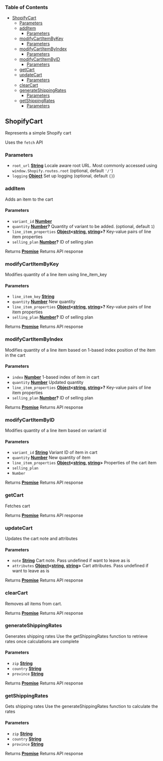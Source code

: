 <!-- Generated by documentation.js. Update this documentation by updating the source code. -->

### Table of Contents

*   [ShopifyCart][1]
    *   [Parameters][2]
    *   [addItem][3]
        *   [Parameters][4]
    *   [modifyCartItemByKey][5]
        *   [Parameters][6]
    *   [modifyCartItemByIndex][7]
        *   [Parameters][8]
    *   [modifyCartItemByID][9]
        *   [Parameters][10]
    *   [getCart][11]
    *   [updateCart][12]
        *   [Parameters][13]
    *   [clearCart][14]
    *   [generateShippingRates][15]
        *   [Parameters][16]
    *   [getShippingRates][17]
        *   [Parameters][18]

## ShopifyCart

Represents a simple Shopify cart

Uses the `fetch` API

### Parameters

*   `root_url` **[String][19]** Locale aware root URL. Most commonly accessed using `window.Shopify.routes.root` (optional, default `'/'`)
*   `logging` **[Object][20]** Set up logging (optional, default `{}`)

### addItem

Adds an item to the cart

#### Parameters

*   `variant_id` **[Number][21]**&#x20;
*   `quantity` **[Number][21]?** Quantity of variant to be added. (optional, default `1`)
*   `line_item_properties` **[Object][20]<[string][19], [string][19]>?** Key-value pairs of line item properties
*   `selling_plan` **[Number][21]?** ID of selling plan

Returns **[Promise][22]** Returns API response

### modifyCartItemByKey

Modifies quantity of a line item using line\_item\_key

#### Parameters

*   `line_item_key` **[String][19]**&#x20;
*   `quantity` **[Number][21]** New quantity
*   `line_item_properties` **[Object][20]<[string][19], [string][19]>?** Key-value pairs of line item properties
*   `selling_plan` **[Number][21]?** ID of selling plan

Returns **[Promise][22]** Returns API response

### modifyCartItemByIndex

Modifies quantity of a line item based on 1-based index position of the item in the cart

#### Parameters

*   `index` **[Number][21]** 1-based index of item in cart
*   `quantity` **[Number][21]** Updated quantity
*   `line_item_properties` **[Object][20]<[string][19], [string][19]>?** Key-value pairs of line item properties
*   `selling_plan` **[Number][21]?** ID of selling plan

Returns **[Promise][22]** Returns API response

### modifyCartItemByID

Modifies quantity of a line item based on variant id

#### Parameters

*   `variant_id` **[String][19]** Variant ID of item in cart
*   `quantity` **[Number][21]** New quantity of item
*   `line_item_properties` **[Object][20]<[string][19], [string][19]>** Properties of the cart item
*   `selling_plan` &#x20;
*   `Number` &#x20;

Returns **[Promise][22]** Returns API response

### getCart

Fetches cart

Returns **[Promise][22]** Returns API response

### updateCart

Updates the cart note and attributes

#### Parameters

*   `note` **[String][19]** Cart note. Pass undefined if want to leave as is
*   `attributes` **[Object][20]<[string][19], [string][19]>** Cart attributes. Pass undefined if want to leave as is

Returns **[Promise][22]** Returns API response

### clearCart

Removes all items from cart.

Returns **[Promise][22]** Returns API response

### generateShippingRates

Generates shipping rates
Use the getShippingRates function to retrieve rates once calculations are complete

#### Parameters

*   `zip` **[String][19]**&#x20;
*   `country` **[String][19]**&#x20;
*   `province` **[String][19]**&#x20;

Returns **[Promise][22]** Returns API response

### getShippingRates

Gets shipping rates
Use the generateShippingRates function to calculate the rates

#### Parameters

*   `zip` **[String][19]**&#x20;
*   `country` **[String][19]**&#x20;
*   `province` **[String][19]**&#x20;

Returns **[Promise][22]** Returns API response

[1]: #shopifycart

[2]: #parameters

[3]: #additem

[4]: #parameters-1

[5]: #modifycartitembykey

[6]: #parameters-2

[7]: #modifycartitembyindex

[8]: #parameters-3

[9]: #modifycartitembyid

[10]: #parameters-4

[11]: #getcart

[12]: #updatecart

[13]: #parameters-5

[14]: #clearcart

[15]: #generateshippingrates

[16]: #parameters-6

[17]: #getshippingrates

[18]: #parameters-7

[19]: https://developer.mozilla.org/docs/Web/JavaScript/Reference/Global_Objects/String

[20]: https://developer.mozilla.org/docs/Web/JavaScript/Reference/Global_Objects/Object

[21]: https://developer.mozilla.org/docs/Web/JavaScript/Reference/Global_Objects/Number

[22]: https://developer.mozilla.org/docs/Web/JavaScript/Reference/Global_Objects/Promise
